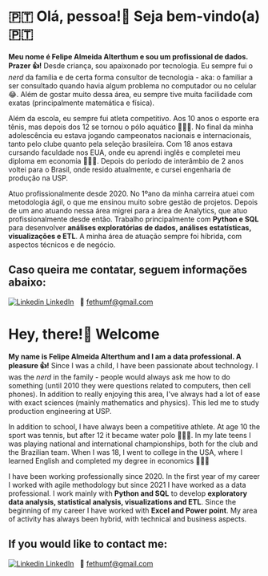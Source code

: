 <p align='center'>
  <h1> 🇵🇹 Olá, pessoa!👋 Seja bem-vindo(a) 🇵🇹 </h1>
</p>

**Meu nome é Felipe Almeida Alterthum e sou um profissional de dados. Prazer 👍!**  Desde criança, sou apaixonado por tecnologia. Eu sempre fui o *nerd* da família e de certa forma consultor de tecnologia - aka: o familiar a ser consultado quando havia algum problema no computador ou no celular 😂. Além de gostar muito dessa área, eu sempre tive muita facilidade com exatas (principalmente matemática e física).

Além da escola, eu sempre fui atleta competitivo. Aos 10 anos o esporte era tênis, mas depois dos 12 se tornou o pólo aquático 🤽🤽🤽. No final da minha adolescência eu estava jogando campeonatos nacionais e internacionais, tanto pelo clube quanto pela seleção brasileira. Com 18 anos estava cursando faculdade nos EUA, onde eu aprendi inglês e completei meu diploma em economia 🧑🏼‍✈️. Depois do período de interâmbio de 2 anos voltei para o Brasil, onde resido atualmente, e cursei engenharia de produção na USP. 

Atuo profissionalmente desde 2020. No 1ºano da minha carreira atuei com metodologia ágil, o que me ensinou muito sobre gestão de projetos. Depois de um ano atuando nessa área migrei para a área de Analytics, que atuo profissionalmente desde então. Trabalho principalmente com **Python e SQL** para desenvolver **análises exploratórias de dados, análises estatísticas, visualizações e ETL**. A minha área de atuação sempre foi híbrida, com aspectos técnicos e de negócio.

## Caso queira me contatar, seguem informações abaixo:
[![Linkedin](https://i.stack.imgur.com/gVE0j.png) LinkedIn](https://www.linkedin.com/in/fethum/)
&nbsp;
📧 fethumf@gmail.com

<p align='center'>
  <h1> Hey, there!👋 Welcome </h1> 
</p>


**My name is Felipe Almeida Alterthum and I am a data professional. A pleasure 👍!** Since I was a child, I have been passionate about technology. I was the *nerd* in the family - people would always ask me how to do something (until 2010 they were questions related to computers, then cell phones). In addition to really enjoying this area, I've always had a lot of ease with exact sciences (mainly mathematics and physics). This led me to study production engineering at USP. 

In addition to school, I have always been a competitive athlete. At age 10 the sport was tennis, but after 12 it became water polo 🤽🤽🤽. In my late teens I was playing national and international championships, both for the club and the Brazilian team. When I was 18, I went to college in the USA, where I learned English and completed my degree in economics 🧑🏼‍✈️

I have been working professionally since 2020. In the first year of my career I worked with agile methodology but since 2021 I have worked as a data professional. I work mainly with **Python and SQL** to develop **exploratory data analysis, statistical analysis, visualizations and ETL**. Since the beginning of my career I have worked with **Excel and Power point**. My area of activity has always been hybrid, with technical and business aspects.

## If you would like to contact me:
[![Linkedin](https://i.stack.imgur.com/gVE0j.png) LinkedIn](https://www.linkedin.com/in/fethum/)
&nbsp;
📧 fethumf@gmail.com



